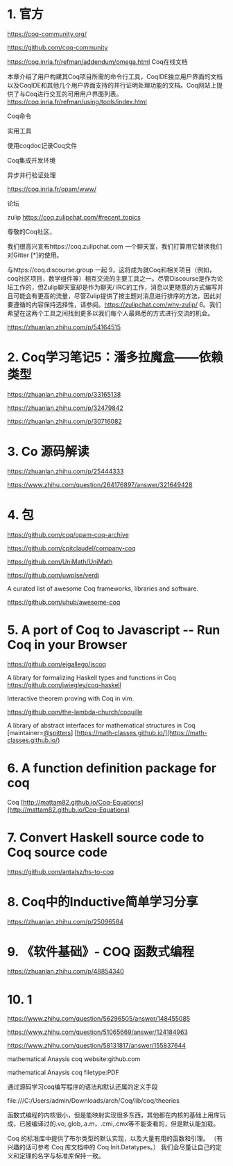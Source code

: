 


# 1. 官方



https://coq-community.org/


https://github.com/coq-community


https://coq.inria.fr/refman/addendum/omega.html Coq在线文档


本章介绍了用户构建其Coq项目所需的命令行工具，CoqIDE独立用户界面的文档以及CoqIDE和其他几个用户界面支持的并行证明处理功能的文档。Coq网站上提供了与Coq进行交互的可用用户界面列表。 https://coq.inria.fr/refman/using/tools/index.html


Coq命令

实用工具

使用coqdoc记录Coq文件

Coq集成开发环境

异步并行验证处理













https://coq.inria.fr/opam/www/





论坛

zulip  https://coq.zulipchat.com/#recent_topics

尊敬的Coq社区，

我们很高兴宣布https://coq.zulipchat.com  一个聊天室，我们打算用它替换我们对Gitter [*]的使用。

与https://coq.discourse.group 一起 9，这将成为就Coq和相关项目（例如，coq社区项目，数学组件等）相互交流的主要工具之一。尽管Discourse是作为论坛工作的，但Zulip聊天室却是作为聊天/ IRC的工作，消息以更随意的方式编写并且可能会有更高的流量，尽管Zulip提供了按主题对消息进行排序的方法，因此对要遵循的内容保持选择性，请参阅。https://zulipchat.com/why-zulip/  6。我们希望在这两个工具之间找到更多以我们每个人最熟悉的方式进行交流的机会。





https://zhuanlan.zhihu.com/p/54164515
# 2. Coq学习笔记5：潘多拉魔盒——依赖类型

https://zhuanlan.zhihu.com/p/33165138


https://zhuanlan.zhihu.com/p/32479842






https://zhuanlan.zhihu.com/p/30716082













# 3. Co 源码解读







https://zhuanlan.zhihu.com/p/25444333

https://www.zhihu.com/question/264176897/answer/321649428

# 4. 包

https://github.com/coq/opam-coq-archive

https://github.com/cpitclaudel/company-coq

https://github.com/UniMath/UniMath

https://github.com/uwplse/verdi

A curated list of awesome Coq frameworks, libraries and software.




https://github.com/uhub/awesome-coq





# 5. A port of Coq to Javascript -- Run Coq in your Browser
https://github.com/ejgallego/jscoq



A library for formalizing Haskell types and functions in Coq
https://github.com/jwiegley/coq-haskell
















Interactive theorem proving with Coq in vim.

https://github.com/the-lambda-church/coquille









A library of abstract interfaces for mathematical structures in Coq \[maintainer=[@spitters](https://github.com/spitters)\] [https://math-classes.github.io/](https://math-classes.github.io/)












# 6. A function definition package for coq
Coq [http://mattam82.github.io/Coq-Equations](http://mattam82.github.io/Coq-Equations)













# 7. Convert Haskell source code to Coq source code

https://github.com/antalsz/hs-to-coq







# 8. Coq中的Inductive简单学习分享

https://zhuanlan.zhihu.com/p/25096584



# 9. 《软件基础》\- COQ 函数式编程

https://zhuanlan.zhihu.com/p/48854340




# 10. 1



https://www.zhihu.com/question/56296505/answer/148455085


https://www.zhihu.com/question/51065669/answer/124184963





https://www.zhihu.com/question/58131817/answer/155837644



mathematical Anaysis        coq           website:github.com

mathematical Anaysis           coq       filetype:PDF


通过源码学习coq编写程序的语法和默认还属的定义手段



file:///C:/Users/admin/Downloads/arch/Coq/lib/coq/theories




函数式编程的内核很小，但是能映射实现很多东西，其他都在内核的基础上用库玩成，已被编译过的.vo,.glob,.a.m，.cmi,.cmx等不能查看的，但是默认能加载。

Coq 的标准库中提供了布尔类型的默认实现，以及大量有用的函数和引理。 （有兴趣的话可参考 Coq 库文档中的 Coq.Init.Datatypes。） 我们会尽量让自己的定义和定理的名字与标准库保持一致。 












